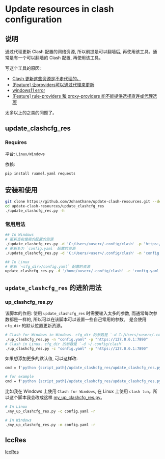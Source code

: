 # Update resources in clash configuration

## 说明

通过代理更新 Clash 配置的网络资源, 所以前提是可以翻墙后, 再使用该工具。通常是有一个可以翻墙的 Clash 配置, 再使用该工具。

写这个工具的原因:

-   [Clash 更新这些资源是不走代理的。](https://github.com/Dreamacro/clash/issues/2368)
-   [[Feature] 让providers可以通过代理来更新](https://github.com/Dreamacro/clash/issues/2046)
-   [windows11 error](https://github.com/Fndroid/clash_for_windows_pkg/issues/2384)
-   [[Feature] rule-providers 和 proxy-providers 能不能提供选择直连或代理选项](https://github.com/Dreamacro/clash/issues/1385)

太多以上的之类的问题了。

## update_clashcfg_res

### Requires

平台: `Linux/Windows`

依赖: 

```sh
pip install ruamel.yaml requests
```

## 安装和使用

```sh
git clone https://github.com/JohanChane/update-clash-resources.git --depth 1
cd update-clash-resources/update_clashcfg_res
./update_clashcfg_res.py -h
```

### 常用用法

```sh
## In Windows
# 更新当前使用的配置的资源
./update_clashcfg_res.py -d 'C:/Users/<user>/.config/clash' -p 'https://127.0.0.1:7890'
# 更新名为 `config.yaml` 配置的资源
./update_clashcfg_res.py -d 'C:/Users/<user>/.config/clash' -n 'config.yaml' -p 'https://127.0.0.1:7890'

## In Linux
# 更新 `<cfg_dir>/config.yaml` 配置的资源
update_clashcfg_res.py -d '/home/<user>/.config/clash' -c 'config.yaml' -p 'https://127.0.0.1:7890'
```

## `update_clashcfg_res` 的进阶用法

### up_clashcfg_res.py

该脚本的作用: 使用 `update_clashcfg_res` 时需要输入太多的参数, 而通常每次参数都是一样的, 所以可以在该脚本可以设置一些自己常用的参数。
是会使用 `cfg_dir` 的默认位置更新资源。

```sh
# Clash for Windows in Windows. cfg_dir 的参数是 `-d C:/Users/<user>/.config/clash`
./up_clashcfg_res.py -n "config.yaml" -p "https://127.0.0.1:7890"
# Clash in Linux. cfg_dir 的参数是 `-d ~/.config/clash`
./up_clashcfg_res.py -c "config.yaml" -p "https://127.0.0.1:7890"
```

如果想添加更多的默认值, 可以这样改:

```sh
cmd = f'python {script_path}/update_clashcfg_res/update_clashcfg_res.py -d "{cfg_dir}" <在此处添加更多的默认值> {" ".join(sys.argv[1:])}'

# for example
cmd = f'python {script_path}/update_clashcfg_res/update_clashcfg_res.py -d "{cfg_dir}" -n "config.yaml" -p "https://127.0.0.1:7890" {" ".join(sys.argv[1:])}'
```

比如我在 Windows 上使用 `Clash for Windows`, 在 Linux 上使用 `clash tun`。所以这个脚本我会改成这样 [my_up_clashcfg_res.py](./my_up_clashcfg_res.py)。

```sh
# In Linux
./my_up_clashcfg_res.py -c config.yaml -r

# In Windows
./my_up_clashcfg_res.py -n config.yaml -r
```

## IccRes

[IccRes](https://github.com/JohanChane/IccRes)
